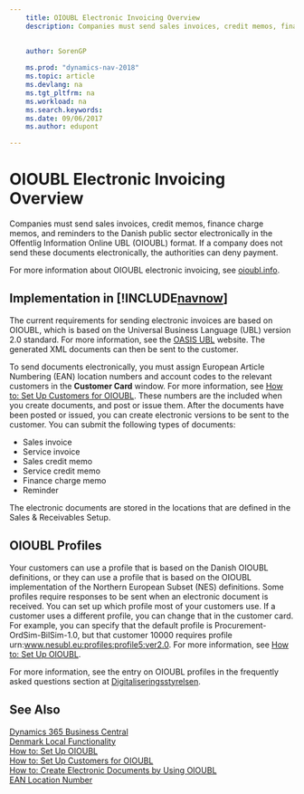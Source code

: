 ```yaml
---
    title: OIOUBL Electronic Invoicing Overview
    description: Companies must send sales invoices, credit memos, finance charge memos, and reminders to the Danish public sector electronically in the Offentlig Information Online UBL (OIOUBL) format. If a company does not send these documents electronically, the authorities can deny payment.
    
     
    author: SorenGP

    ms.prod: "dynamics-nav-2018"
    ms.topic: article
    ms.devlang: na
    ms.tgt_pltfrm: na
    ms.workload: na
    ms.search.keywords:
    ms.date: 09/06/2017
    ms.author: edupont

---
```

# OIOUBL Electronic Invoicing Overview
Companies must send sales invoices, credit memos, finance charge memos, and reminders to the Danish public sector electronically in the Offentlig Information Online UBL (OIOUBL) format. If a company does not send these documents electronically, the authorities can deny payment.  

For more information about OIOUBL electronic invoicing, see [oioubl.info](http://www.oioubl.info).  

## Implementation in [!INCLUDE[navnow](../../includes/navnow_md.md)]  
The current requirements for sending electronic invoices are based on OIOUBL, which is based on the Universal Business Language (UBL) version 2.0 standard. For more information, see the [OASIS UBL](https://go.microsoft.com/fwlink/?LinkId=212593) website. The generated XML documents can then be sent to the customer.  

To send documents electronically, you must assign European Article Numbering (EAN) location numbers and account codes to the relevant customers in the **Customer Card** window. For more information, see [How to: Set Up Customers for OIOUBL](how-to-set-up-customers-for-oioubl.md). These numbers are the included when you create documents, and post or issue them. After the documents have been posted or issued, you can create electronic versions to be sent to the customer. You can submit the following types of documents:  

-   Sales invoice  
-   Service invoice  
-   Sales credit memo  
-   Service credit memo  
-   Finance charge memo  
-   Reminder  

The electronic documents are stored in the locations that are defined in the Sales & Receivables Setup.  

## OIOUBL Profiles  
Your customers can use a profile that is based on the Danish OIOUBL definitions, or they can use a profile that is based on the OIOUBL implementation of the Northern European Subset (NES) definitions. Some profiles require responses to be sent when an electronic document is received. You can set up which profile most of your customers use. If a customer uses a different profile, you can change that in the customer card. For example, you can specify that the default profile is Procurement-OrdSim-BilSim-1.0, but that customer 10000 requires profile urn:www.nesubl.eu:profiles:profile5:ver2.0. For more information, see [How to: Set Up OIOUBL](how-to-set-up-oioubl.md).  

For more information, see the entry on OIOUBL profiles in the frequently asked questions section at [Digitaliseringsstyrelsen](https://go.microsoft.com/fwlink/?LinkId=267236).  

## See Also
[Dynamics 365 Business Central](https://docs.microsoft.com/dynamics365/business-central/)  
[Denmark Local Functionality](denmark-local-functionality.md)  
 [How to: Set Up OIOUBL](how-to-set-up-oioubl.md)   
 [How to: Set Up Customers for OIOUBL](how-to-set-up-customers-for-oioubl.md)   
 [How to: Create Electronic Documents by Using OIOUBL](how-to-create-electronic-documents-by-using-oioubl.md)   
 [EAN Location Number](ean-location-number.md)
